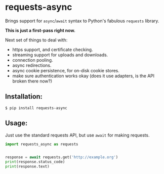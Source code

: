 # requests-async

Brings support for `async`/`await` syntax to Python's fabulous `requests` library.

**This is just a first-pass right now.**

Next set of things to deal with:

* https support, and certificate checking.
* streaming support for uploads and downloads.
* connection pooling.
* async redirections.
* async cookie persistence, for on-disk cookie stores.
* make sure authentication works okay (does it use adapters, is the API broken there now?)

## Installation:

```shell
$ pip install requests-async
```

## Usage:

Just use the standard requests API, but use `await` for making requests.

```python
import requests_async as requests


response = await requests.get('http://example.org')
print(response.status_code)
print(response.text)
```
